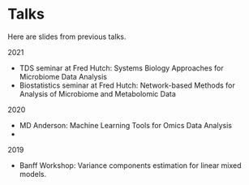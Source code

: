 # Talks

Here are slides from previous talks.

2021

* TDS seminar at Fred Hutch: Systems Biology Approaches for Microbiome Data Analysis
* Biostatistics seminar at Fred Hutch: Network-based Methods for Analysis of Microbiome and Metabolomic Data

2020

* MD Anderson: Machine Learning Tools for Omics Data Analysis
* 

2019

* Banff Workshop: Variance components estimation for linear mixed models. 
